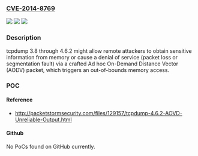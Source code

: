 ### [CVE-2014-8769](https://cve.mitre.org/cgi-bin/cvename.cgi?name=CVE-2014-8769)
![](https://img.shields.io/static/v1?label=Product&message=n%2Fa&color=blue)
![](https://img.shields.io/static/v1?label=Version&message=n%2Fa&color=blue)
![](https://img.shields.io/static/v1?label=Vulnerability&message=n%2Fa&color=brighgreen)

### Description

tcpdump 3.8 through 4.6.2 might allow remote attackers to obtain sensitive information from memory or cause a denial of service (packet loss or segmentation fault) via a crafted Ad hoc On-Demand Distance Vector (AODV) packet, which triggers an out-of-bounds memory access.

### POC

#### Reference
- http://packetstormsecurity.com/files/129157/tcpdump-4.6.2-AOVD-Unreliable-Output.html

#### Github
No PoCs found on GitHub currently.

